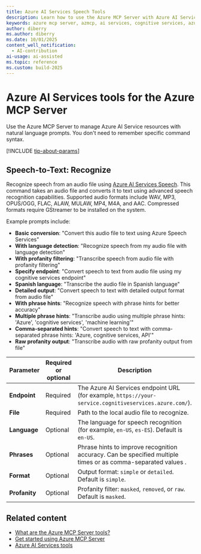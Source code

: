 ```yaml
---
title: Azure AI Services Speech Tools
description: Learn how to use the Azure MCP Server with Azure AI Services.
keywords: azure mcp server, azmcp, ai services, cognitive services, azure services
author: diberry
ms.author: diberry
ms.date: 10/01/2025
content_well_notification:
  - AI-contribution
ai-usage: ai-assisted
ms.topic: reference
ms.custom: build-2025
---
```

# Azure AI Services tools for the Azure MCP Server

Use the Azure MCP Server to manage Azure AI Service resources with natural language prompts. You don't need to remember specific command syntax.

[!INCLUDE [tip-about-params](../includes/tools/parameter-consideration.md)]


## Speech-to-Text: Recognize

<!-- `azmcp speech stt recognize` -->


Recognize speech from an audio file using [Azure AI Services Speech](/azure/ai-services/speech-service/speech-to-text). This command takes an audio file and converts it to text using advanced speech recognition capabilities. Supported audio formats include WAV, MP3, OPUS/OGG, FLAC, ALAW, MULAW, MP4, M4A, and AAC. Compressed formats require GStreamer to be installed on the system.

Example prompts include:

- **Basic conversion**: "Convert this audio file to text using Azure Speech Services"
- **With language detection**: "Recognize speech from my audio file with language detection"
- **With profanity filtering**: "Transcribe speech from audio file with profanity filtering"
- **Specify endpoint**: "Convert speech to text from audio file using my cognitive services endpoint"
- **Spanish language**: "Transcribe the audio file in Spanish language"
- **Detailed output**: "Convert speech to text with detailed output format from audio file"
- **With phrase hints**: "Recognize speech with phrase hints for better accuracy"
- **Multiple phrase hints**: "Transcribe audio using multiple phrase hints: 'Azure', 'cognitive services', 'machine learning'"
- **Comma-separated hints**: "Convert speech to text with comma-separated phrase hints: 'Azure, cognitive services, API'"
- **Raw profanity output**: "Transcribe audio with raw profanity output from file"

| Parameter |  Required or optional | Description |
|-----------------------|----------------------|-------------|
| **Endpoint** |  Required | The Azure AI Services endpoint URL (for example, `https://your-service.cognitiveservices.azure.com/`). |
| **File** |  Required | Path to the local audio file to recognize. |
| **Language** |  Optional | The language for speech recognition (for example, `en-US`, `es-ES`). Default is `en-US`. |
| **Phrases** |  Optional | Phrase hints to improve recognition accuracy. Can be specified multiple times or as comma-separated values . |
| **Format** |  Optional | Output format: `simple` or `detailed`. Default is `simple`. |
| **Profanity** |  Optional | Profanity filter: `masked`, `removed`, or `raw`. Default is `masked`. |

## Related content

- [What are the Azure MCP Server tools?](index.md)
- [Get started using Azure MCP Server](../get-started.md)
- [Azure AI Services tools](/azure/ai-services)